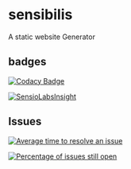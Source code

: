 

# sensibilis
A static website Generator

## badges
[![Codacy Badge](https://api.codacy.com/project/badge/Grade/3908b7bff63c43a1a34a9097c7453654)](https://www.codacy.com/app/bbaschet/sensibilis?utm_source=github.com&amp;utm_medium=referral&amp;utm_content=Darkapus/sensibilis&amp;utm_campaign=Badge_Grade)

[![SensioLabsInsight](https://insight.sensiolabs.com/projects/54c0202f-154a-4540-9c7f-410e32615377/mini.png)](https://insight.sensiolabs.com/projects/54c0202f-154a-4540-9c7f-410e32615377)

## Issues

[![Average time to resolve an issue](http://isitmaintained.com/badge/resolution/darkapus/sensibilis.svg)](http://isitmaintained.com/project/darkapus/sensibilis "Average time to resolve an issue")

[![Percentage of issues still open](http://isitmaintained.com/badge/open/darkapus/sensibilis.svg)](http://isitmaintained.com/project/darkapus/sensibilis "Percentage of issues still open")
